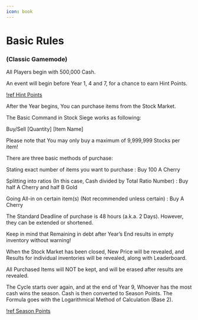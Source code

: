 ```yaml
---
icon: book
--- 
```

# Basic Rules
### (Classic Gamemode)

All Players begin with 500,000 Cash.

An event will begin before Year 1, 4 and 7, for a chance to earn Hint Points.

[!ref Hint Points](/mechanics/hint-points)

After the Year begins, You can purchase items from the Stock Market.

The Basic Command in Stock Siege works as following:

Buy/Sell [Quantity] [Item Name]


Please note that You may only buy a maximum of 9,999,999 Stocks per item!


There are three basic methods of purchase:

Stating exact number of items you want to purchase
:   Buy 100 A Cherry

Splitting into ratios (In this case, Cash divided by Total Ratio Number)
:   Buy half A Cherry and half B Gold

Going All-in on certain item(s) (Not recommended unless certain)
:   Buy A Cherry


The Standard Deadline of purchase is 48 hours (a.k.a. 2 Days). However, they can be extended or shortened.

Keep in mind that Remaining in debt after Year’s End results in empty inventory without warning!


When the Stock Market has been closed, New Price will be revealed, and Results for individual inventories will be revealed, along with Leaderboard.

All Purchased Items will NOT be kept, and will be erased after results are revealed.

The Cycle starts over again, and at the end of Year 9, Whoever has the most cash wins the season.
Cash is then converted to Season Points. The Formula goes with the Logarithmical Method of Calculation (Base 2).

[!ref Season Points](/mechanics/season-points)

